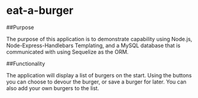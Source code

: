 # eat-a-burger

##Purpose

The purpose of this application is to demonstrate capability using Node.js, Node-Express-Handlebars Templating, and a MySQL database that is communicated with using Sequelize
as the ORM. 

##Functionality 

The application will display a list of burgers on the start. Using the buttons you can choose to devour the burger, or save a burger for later. You can also add your own burgers
to the list. 

